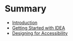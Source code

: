 # Summary

* [Introduction](README.md)
* [Getting Started with IDEA](chapter1.md)
* [Designing for Accessibility](designing-for-accessibility.md)

